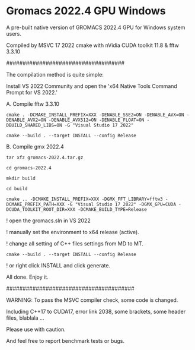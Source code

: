 # Gromacs 2022.4 GPU Windows

A pre-built native version of GROMACS 2022.4 GPU for Windows system users.

Compiled by MSVC 17 2022 cmake with nVidia CUDA toolkit 11.8 & fftw 3.3.10

####################################

 The compilation method is quite simple: 

Install VS 2022 Community and open the 'x64 Native Tools Command Prompt for VS 2022.'

A. Compile fftw 3.3.10
```
cmake . -DCMAKE_INSTALL_PREFIX=XXX -DENABLE_SSE2=ON -DENABLE_AVX=ON -DENABLE_AVX2=ON -DENABLE_AVX512=ON -DENABLE_FLOAT=ON -DBUILD_SHARED_LIBS=ON -G "Visual Studio 17 2022"

cmake --build . --target INSTALL --config Release
```
B. Compile gmx 2022.4
```
tar xfz gromacs-2022.4.tar.gz

cd gromacs-2022.4

mkdir build

cd build

cmake .. -DCMAKE_INSTALL_PREFIX=XXX -DGMX_FFT_LIBRARY=fftw3 -DCMAKE_PREFIX_PATH=XXX -G "Visual Studio 17 2022" -DGMX_GPU=CUDA -DCUDA_TOOLKIT_ROOT_DIR=XXX -DCMAKE_BUILD_TYPE=Release
```
! open the gromacs.sln in VS 2022

! manually set the environment to x64 release (active).

! change all setting of C++ files settings from MD to MT.
```
cmake --build . --target INSTALL --config Release
```
! or right click INSTALL and click generate.

All done. Enjoy it.

#######################################

WARNING: To pass the MSVC compiler check, some code is changed.

Including C++17 to CUDA17, error link 2038, some brackets, some header files, blablala ...

Please use with caution.

And  feel free to report benchmark tests or bugs.
